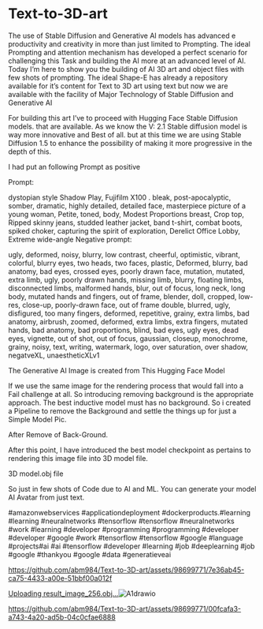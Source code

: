 # Text-to-3D-art

The use of Stable Diffusion and Generative AI models has advanced e productivity and creativity in more than just limited to Prompting. The ideal Prompting and attention mechanism has developed a perfect scenario for challenging this Task and building the AI more at an advanced level of AI. Today I’m here to show you the building of AI 3D art and object files with few shots of prompting. The ideal Shape-E has already a repository available for it’s content for Text to 3D art using text but now we are available with the facility of Major Technology of Stable Diffusion and Generative AI

For building this art I’ve to proceed with Hugging Face Stable Diffusion models. that are available. As we know the V: 2.1 Stable diffusion model is way more innovative and Best of all. but at this time we are using Stable Diffusion 1.5 to enhance the possibility of making it more progressive in the depth of this.

I had put an following Prompt as positive

Prompt:

dystopian style Shadow Play, Fujifilm X100 . bleak, post-apocalyptic, somber, dramatic, highly detailed, detailed face, masterpiece picture of a young woman, Petite, toned, body, Modest Proportions breast, Crop top, Ripped skinny jeans, studded leather jacket, band t-shirt, combat boots, spiked choker, capturing the spirit of exploration, Derelict Office Lobby, Extreme wide-angle
Negative prompt:

ugly, deformed, noisy, blurry, low contrast, cheerful, optimistic, vibrant, colorful, blurry eyes, two heads, two faces, plastic, Deformed, blurry, bad anatomy, bad eyes, crossed eyes, poorly drawn face, mutation, mutated, extra limb, ugly, poorly drawn hands, missing limb, blurry, floating limbs, disconnected limbs, malformed hands, blur, out of focus, long neck, long body, mutated hands and fingers, out of frame, blender, doll, cropped, low-res, close-up, poorly-drawn face, out of frame double, blurred, ugly, disfigured, too many fingers, deformed, repetitive, grainy, extra limbs, bad anatomy, airbrush, zoomed, deformed, extra limbs, extra fingers, mutated hands, bad anatomy, bad proportions, blind, bad eyes, ugly eyes, dead eyes, vignette, out of shot, out of focus, gaussian, closeup, monochrome, grainy, noisy, text, writing, watermark, logo, over saturation, over shadow, negatveXL, unaestheticXLv1

The Generative AI Image is created from This Hugging Face Model

If we use the same image for the rendering process that would fall into a Fail challenge at all. So introducing removing background is the appropriate approach. The best inductive model must has no background. So i created a Pipeline to remove the Background and settle the things up for just a Simple Model Pic.


After Remove of Back-Ground.

After this point, I have introduced the best model checkpoint as pertains to rendering this image file into 3D model file.


3D model.obj file

So just in few shots of Code due to AI and ML. You can generate your model AI Avatar from just text.

#amazonwebservices #applicationdeployment #dockerproducts.#learning #learning #neuralnetworks #tensorflow #tensorflow #neuralnetworks #work #learning #developer #programming #programming #developer #developer #google #work #tensorflow #tensorflow #google #language #projects#ai #ai #tensorflow #developer #learning #job #deeplearning #job #google #thankyou #google #data #generatieveai


https://github.com/abm984/Text-to-3D-art/assets/98699771/7e36ab45-ca75-4433-a00e-51bbf00a012f

[Uploading result_image_256.obj…]()![A1drawio](https://github.com/abm984/Text-to-3D-art/assets/98699771/bfa883e9-b177-4d7d-86ec-52ec4eb0c498)


https://github.com/abm984/Text-to-3D-art/assets/98699771/00fcafa3-a743-4a20-ad5b-04c0cfae6888



